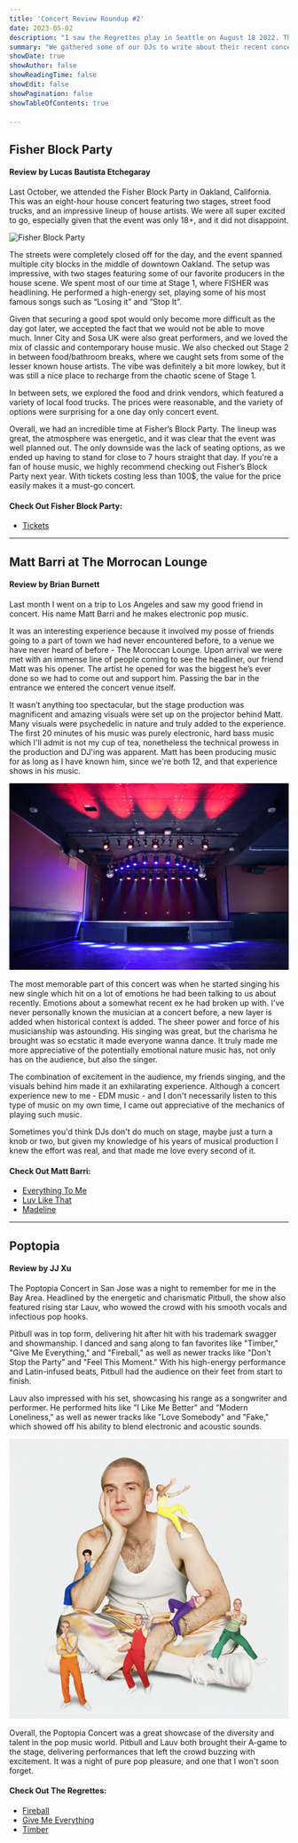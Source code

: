 ```yaml
---
title: 'Concert Review Roundup #2'
date: 2023-05-02
description: "I saw the Regrettes play in Seattle on August 18 2022. They are an indie/alt rock band and had two guitarists, a bassist, and a drummer playing live. Lydia and the whole band had a (frankly surprisingly great) stage presence and had the small venue rocking. She would pause to make sure the crowd was singing loud enough, and even polled the crowd for what last song she should play."
summary: "We gathered some of our DJs to write about their recent concert experiences. Read their empassioned reviews of  Matt Barri, and Poptopia!"
showDate: true
showAuthor: false
showReadingTime: false
showEdit: false
showPagination: false
showTableOfContents: true

---
```

## Fisher Block Party
#### Review by Lucas Bautista Etchegaray

Last October, we attended the Fisher Block Party in Oakland, California. This was an eight-hour house concert featuring two stages, street food trucks, and an impressive lineup of house artists. We were all super excited to go, especially given that the event was only 18+, and it did not disappoint.

![Fisher Block Party](fisher.jpg "Fisher Block Party 2022")

The streets were completely closed off for the day, and the event spanned multiple city blocks in the middle of downtown Oakland. The setup was impressive, with two stages featuring some of our favorite producers in the house scene. We spent most of our time at Stage 1, where FISHER was headlining. He performed a high-energy set, playing some of his most famous songs such as “Losing it” and “Stop It”.

Given that securing a good spot would only become more difficult as the day got later, we accepted the fact that we would not be able to move much. Inner City and Sosa UK were also great performers, and we loved the mix of classic and contemporary house music. We also checked out Stage 2 in between food/bathroom breaks, where we caught sets from some of the lesser known house artists. The vibe was definitely a bit more lowkey, but it was still a nice place to recharge from the chaotic scene of Stage 1.

In between sets, we explored the food and drink vendors, which featured a variety of local food trucks. The prices were reasonable, and the variety of options were surprising for a one day only concert event.

Overall, we had an incredible time at Fisher’s Block Party. The lineup was great, the atmosphere was energetic, and it was clear that the event was well planned out. The only downside was the lack of seating options, as we ended up having to stand for close to 7 hours straight that day. If you're a fan of house music, we highly recommend checking out Fisher’s Block Party next year. With tickets costing less than 100$, the value for the price easily makes it a must-go concert.

#### Check Out Fisher Block Party:  
- [Tickets](https://fisherblockparty.com)
---
## Matt Barri at The Morrocan Lounge
#### Review by Brian Burnett

Last month I went on a trip to Los Angeles and saw my good friend in concert. His name Matt Barri and he makes electronic pop music.

It was an interesting experience because it involved my posse of friends going to a part of town we had never encountered before, to a venue we have never heard of before - The Moroccan Lounge. Upon arrival we were met with an immense line of people coming to see the headliner, our friend Matt was his opener. The artist he opened for was the biggest he’s ever done so we had to come out and support him. Passing the bar in the entrance we entered the concert venue itself.

It wasn’t anything too spectacular, but the stage production was magnificent and amazing visuals were set up on the projector behind Matt. Many visuals were psychedelic in nature and truly added to the experience. The first 20 minutes of his music was purely electronic, hard bass music which I'll admit is not my cup of tea, nonetheless the technical prowess in the production and DJ'ing was apparent. Matt has been producing music for as long as I have known him, since we're both 12, and that experience shows in his music.

![The Morrocan Lounge](morrocan-lounge.jpg "Image courtesy of the Morrocan Lounge.")

The most memorable part of this concert was when he started singing his new single which hit on a lot of emotions he had been talking to us about recently. Emotions about a somewhat recent ex he had broken up with. I've never personally known the musician at a concert before, a new layer is added when historical context is added.  The sheer power and force of his musicianship was astounding. His singing was great, but the charisma he brought was so ecstatic it made everyone wanna dance. It truly made me more appreciative of the potentially emotional nature music has, not only has on the audience, but also the singer.

The combination of excitement in the audience, my friends singing, and the visuals behind him made it an exhilarating experience. Although a concert experience new to me - EDM music - and I don't necessarily listen to this type of music on my own time, I came out appreciative of the mechanics of playing such music.

Sometimes you'd think DJs don't do much on stage, maybe just a turn a knob or two, but given my knowledge of his years of musical production I knew the effort was real, and that made me love every second of it.

#### Check Out Matt Barri:
- [Everything To Me](https://open.spotify.com/track/6AKPcWAfhTQt7F98JhPsbk?si=3fe9ef194e554329)
- [Luv Like That](https://open.spotify.com/track/2eYOAn3CpowyTb4ogDrQlP?si=03a467fde4cc4b7c)
- [Madeline](https://open.spotify.com/track/2JXoX6aaapx2TYzcizc6WC?si=e67ac6f26713472c)
---
## Poptopia
#### Review by JJ Xu

The Poptopia Concert in San Jose was a night to remember for me in the Bay Area. Headlined by the energetic and charismatic Pitbull, the show also featured rising star Lauv, who wowed the crowd with his smooth vocals and infectious pop hooks.

Pitbull was in top form, delivering hit after hit with his trademark swagger and showmanship. I danced and sang along to fan favorites like "Timber," "Give Me Everything," and "Fireball," as well as newer tracks like "Don't Stop the Party" and "Feel This Moment." With his high-energy performance and Latin-infused beats, Pitbull had the audience on their feet from start to finish.

Lauv also impressed with his set, showcasing his range as a songwriter and performer. He performed hits like "I Like Me Better" and "Modern Loneliness," as well as newer tracks like "Love Somebody" and "Fake," which showed off his ability to blend electronic and acoustic sounds.

![Lauv](lauv.png)

Overall, the Poptopia Concert was a great showcase of the diversity and talent in the pop music world. Pitbull and Lauv both brought their A-game to the stage, delivering performances that left the crowd buzzing with excitement. It was a night of pure pop pleasure, and one that I won't soon forget.

#### Check Out The Regrettes:  
- [Fireball](https://open.spotify.com/track/4Y7XAxTANhu3lmnLAzhWJW?si=2cbb41fa07f14d00)
- [Give Me Everything](https://open.spotify.com/track/4QNpBfC0zvjKqPJcyqBy9W?si=bd6178483dab4111)
- [Timber](https://open.spotify.com/track/3cHyrEgdyYRjgJKSOiOtcS?si=5f80ce6386cb422a)